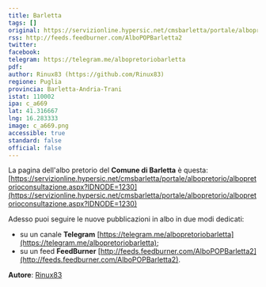 ```yaml
---
title: Barletta
tags: []
original: https://servizionline.hypersic.net/cmsbarletta/portale/albopretorio/albopretorioconsultazione.aspx?IDNODE=1230
rss: http://feeds.feedburner.com/AlboPOPBarletta2
twitter: 
facebook: 
telegram: https://telegram.me/albopretoriobarletta
pdf: 
author: Rinux83 (https://github.com/Rinux83)
regione: Puglia
provincia: Barletta-Andria-Trani
istat: 110002
ipa: c_a669
lat: 41.316667
lng: 16.283333
image: c_a669.png
accessible: true
standard: false
official: false
---
```


La pagina dell'albo pretorio del **Comune di Barletta** è questa: [https://servizionline.hypersic.net/cmsbarletta/portale/albopretorio/albopretorioconsultazione.aspx?IDNODE=1230](https://servizionline.hypersic.net/cmsbarletta/portale/albopretorio/albopretorioconsultazione.aspx?IDNODE=1230)

Adesso puoi seguire le nuove pubblicazioni in albo in due modi dedicati:

* su un canale **Telegram** [https://telegram.me/albopretoriobarletta](https://telegram.me/albopretoriobarletta);
* su un feed **FeedBurner** [http://feeds.feedburner.com/AlboPOPBarletta2](http://feeds.feedburner.com/AlboPOPBarletta2).

**Autore**: [Rinux83](https://github.com/Rinux83)
